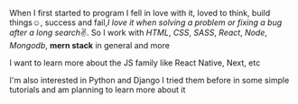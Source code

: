 When I first started to program I fell in love with it, loved to think, build things☺️, 
success and fail,*I love it when solving a problem or fixing a bug after a long search*✌️.
So I work with *HTML*, *CSS*, *SASS*, *React*, *Node*, *Mongodb*, **mern stack** in general and more
 
I want to learn more about the JS family like React Native, Next, etc 

I'm also interested in Python and Django I tried them before in some simple tutorials and am planning to learn more about it
